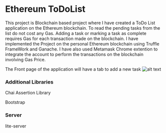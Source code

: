 # Ethereum ToDoList

This project is Blockchain based project where I have created a ToDo List application on the Ethereum blockchain. To read the pending tasks from the list do not cost any Gas. Adding a task or marking a task as complete requires Gas for each transaction made on the blockchain. I have implemented the Project on the personal Ethereum blockchain using Truffle FrameWork and Ganache. I have also used Metamask Chrome extention to integrate the account to perform the transactions on the blockchain involving Gas Price.

The Front page of the application will have a tab to add a new task
![alt text](https://github.com/dhwanitsharma/ethereum_ToDoList/tree/master/images/TodoList1.png)



### Additional Libraries
Chai Assertion Library

Bootstrap

### Server
lite-server
